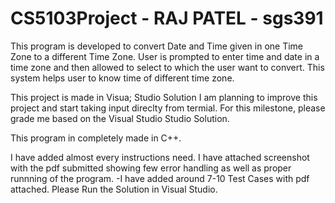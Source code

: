 # CS5103Project - RAJ PATEL - sgs391
This program is developed to convert Date and Time given in one Time Zone to a different Time Zone. User is prompted to enter time and date in a time zone and then allowed to select to which the user want to convert. This system helps user to know time of different time zone.

This project is made in Visua; Studio Solution I am planning to improve this project and start taking input direclty from termial. For this milestone, please grade me based on the Visual Studio Studio Solution.

This program in completely made in C++.

I have added almost every instructions need. I have attached screenshot with the pdf submitted showing few error handling as well as proper runnning of the program.
-I have added around 7-10 Test Cases with pdf attached. Please Run the Solution in Visual Studio.
